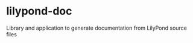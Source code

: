 lilypond-doc
============

Library and application to generate documentation from LilyPond source files